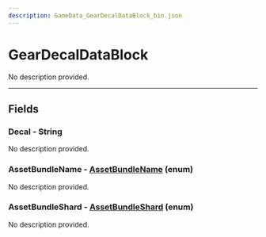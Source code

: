```yaml
---
description: GameData_GearDecalDataBlock_bin.json
---
```


# GearDecalDataBlock

No description provided.

***

## Fields

### Decal - String

No description provided.

### AssetBundleName - [AssetBundleName](../enum-types.md#assetbundlename) (enum)

No description provided.

### AssetBundleShard - [AssetBundleShard](../enum-types.md#assetbundleshard) (enum)

No description provided.
